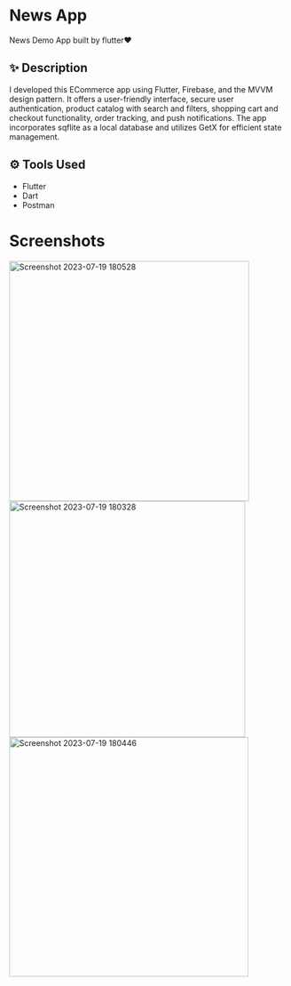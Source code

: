 
# News App

News Demo App built by flutter❤️ 

## ✨ Description
I developed this ECommerce app using Flutter, Firebase, and the MVVM design pattern. It offers a user-friendly interface, secure user authentication, product catalog with search and filters, shopping cart and checkout functionality, order tracking, and push notifications. The app incorporates sqflite as a local database and utilizes GetX for efficient state management.


## ⚙ Tools Used
- Flutter 
- Dart
- Postman



# Screenshots

<img width="432" alt="Screenshot 2023-07-19 180528" src="https://github.com/Dola1122/news_app/assets/90573805/7e5ac4af-6129-471a-ad2b-fe701a833fd2">  


<img width="425" alt="Screenshot 2023-07-19 180328" src="https://github.com/Dola1122/news_app/assets/90573805/4d973722-972f-4a30-919b-6be685550ea5">  


<img width="431" alt="Screenshot 2023-07-19 180446" src="https://github.com/Dola1122/news_app/assets/90573805/5c1dd463-1b7b-4f3f-87fc-49757073ade3">  



